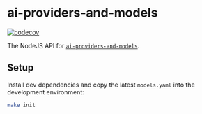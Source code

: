 # ai-providers-and-models

[![codecov](https://codecov.io/gh/dwmkerr/ai-providers-and-models/graph/badge.svg?flag=node&token=1bEZ11ZqQZ)](https://codecov.io/gh/dwmkerr/ai-providers-and-models)

The NodeJS API for [`ai-providers-and-models`](https://github.com/dwmkerr/ai-providers-and-models).

## Setup

Install dev dependencies and copy the latest `models.yaml` into the development environment:

```bash
make init
```


